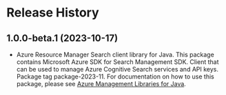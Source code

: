 # Release History

## 1.0.0-beta.1 (2023-10-17)

- Azure Resource Manager Search client library for Java. This package contains Microsoft Azure SDK for Search Management SDK. Client that can be used to manage Azure Cognitive Search services and API keys. Package tag package-2023-11. For documentation on how to use this package, please see [Azure Management Libraries for Java](https://aka.ms/azsdk/java/mgmt).
